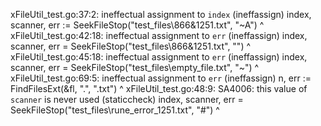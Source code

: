 xFileUtil_test.go:37:2: ineffectual assignment to `index` (ineffassign)
	index, scanner, err := SeekFileStop("test_files\\866&1251.txt", "~A")
	^
xFileUtil_test.go:42:18: ineffectual assignment to `err` (ineffassign)
	index, scanner, err = SeekFileStop("test_files\\866&1251.txt", "")
	                ^
xFileUtil_test.go:45:18: ineffectual assignment to `err` (ineffassign)
	index, scanner, err = SeekFileStop("test_files\\empty_file.txt", "~")
	                ^
xFileUtil_test.go:69:5: ineffectual assignment to `err` (ineffassign)
	n, err := FindFilesExt(&fl, ".", ".txt")
	   ^
xFileUtil_test.go:48:9: SA4006: this value of `scanner` is never used (staticcheck)
	index, scanner, err = SeekFileStop("test_files\\rune_error_1251.txt", "#")
	       ^
